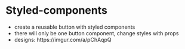 # Styled-components
<ul>
<li>create a reusable button with styled components</li>
  <li>there will only be one button component, change styles with props</li>
<li>designs: https://imgur.com/a/pChAqpQ</li>
</ul>

